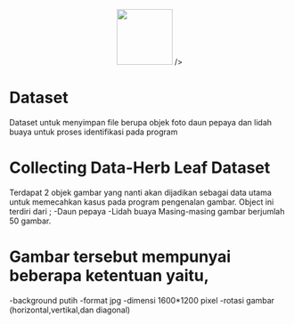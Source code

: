 <center><img width="100px" heigth="100px"<img src="001.jpg" /> /></center>

# Dataset
Dataset untuk menyimpan file berupa objek  foto daun pepaya dan lidah buaya untuk proses identifikasi pada program 

# Collecting Data-Herb Leaf Dataset
Terdapat 2 objek gambar yang nanti akan dijadikan sebagai data utama untuk memecahkan kasus pada program pengenalan gambar.
Object ini terdiri dari ;
-Daun pepaya
-Lidah buaya
Masing-masing gambar berjumlah 50 gambar.

# Gambar tersebut mempunyai beberapa ketentuan yaitu,
-background putih
-format jpg
-dimensi 1600*1200 pixel
-rotasi gambar (horizontal,vertikal,dan diagonal)
